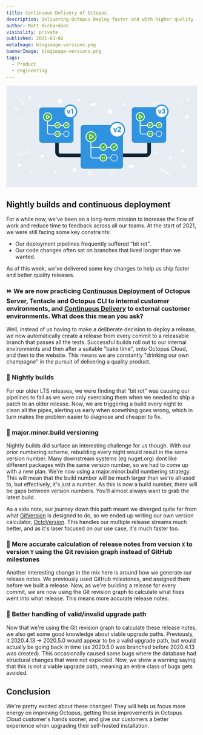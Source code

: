 ```yaml
---
title: Continuous Delivery of Octopus
description: Delivering Octopus Deploy faster and with higher quality
author: Matt Richardson
visibility: private
published: 2021-03-02
metaImage: blogimage-versions.png
bannerImage: blogimage-versions.png
tags:
  - Product
  - Engineering
---
```


![Versions](blogimage-versions.png)

## Nightly builds and continuous deployment

For a while now, we've been on a long-term mission to increase the flow of work and reduce time to feedback across all our teams. At the start of 2021, we were still facing some key constraints:

* Our deployment pipelines frequently suffered "bit rot".
* Our code changes often sat on branches that lived longer than we wanted.

As of this week, we've delivered some key changes to help us ship faster and better quality releases.

### ⏩ We are now practicing [Continuous Deployment](https://en.wikipedia.org/wiki/Continuous_deployment) of Octopus Server, Tentacle and Octopus CLI to internal customer environments, and [Continuous Delivery](https://en.wikipedia.org/wiki/Continuous_delivery) to external customer environments. What does this mean you ask?

Well, instead of us having to make a deliberate decision to deploy a release, we now automatically create a release from every commit to a releasable branch that passes all the tests. Successful builds roll out to our internal environments and then after a suitable "bake time", onto Octopus Cloud, and then to the website. This means we are constantly "drinking our own champagne" in the pursuit of delivering a quality product.

### 🌃 Nightly builds

For our older LTS releases, we were finding that "bit rot" was causing our pipelines to fail as we were only exercising them when we needed to ship a patch to an older release. Now, we are triggering a build every night to clean all the pipes, alerting us early when something goes wrong, which in turn makes the problem easier to diagnose and cheaper to fix.

### 🔢 major.minor.build versioning

Nightly builds did surface an interesting challenge for us though. With our prior numbering scheme, rebuilding every night would result in the same version number. Many downstream systems (eg nuget.org) dont like different packages with the same version number, so we had to come up with a new plan. We're now using a major.minor.build numbering strategy. This will mean that the build number will be much larger than we're all used to, but effectively, it's just a number. As this is now a build number, there will be gaps between version numbers. You'll almost always want to grab the latest build. 

As a side note, our journey down this path meant we diverged quite far from what [GitVersion](https://github.com/GitTools/GitVersion) is designed to do, so we ended up writing our own version calculator, [OctoVersion](https://github.com/OctopusDeploy/OctoVersion). This handles our multiple release streams much better, and as it's laser focused on our use case, it's much faster too.

### 📝 More accurate calculation of release notes from version `X` to version `Y` using the Git revision graph instead of GitHub milestones

Another interesting change in the mix here is around how we generate our release notes. We previously used GitHub milestones, and assigned them before we built a release. Now, as we're building a release for every commit, we are now using the Git revision graph to calculate what fixes went into what release. This means more accurate release notes.

### 🚷 Better handling of valid/invalid upgrade path

Now that we're using the Git revision graph to calculate these release notes, we also get some good knowledge about viable upgrade paths. Previously, it 2020.4.13 -> 2020.5.0 would appear to be a valid upgrade path, but would actually be going back in time (as 2020.5.0 was branched before 2020.4.13 was created). This occasionally caused some bugs where the database had structural changes that were not expected. Now, we show a warning saying that this is not a viable upgrade path, meaning an entire class of bugs gets avoided.

## Conclusion

We're pretty excited about these changes! They will help us focus more energy on improving Octopus, getting those improvements in Octopus Cloud customer's hands sooner, and give our customers a better experience when upgrading their self-hosted installation.